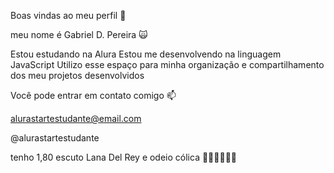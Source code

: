 Boas vindas ao meu perfil 🤫 

meu nome é Gabriel D. Pereira 🙀

Estou estudando na Alura
Estou me desenvolvendo na linguagem JavaScript
Utilizo esse espaço para minha organização e compartilhamento dos meu projetos desenvolvidos

Você pode entrar em contato comigo 📫

alurastartestudante@email.com

@alurastartestudante

tenho 1,80
escuto Lana Del Rey
e odeio cólica 
🐺🐺🌹🌹🔥🔥
